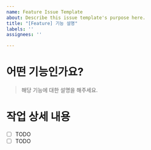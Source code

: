 ```yaml
---
name: Feature Issue Template
about: Describe this issue template's purpose here.
title: "[Feature] 기능 설명"
labels: ''
assignees: ''

---
```


# 어떤 기능인가요?
> 해당 기능에 대한 설명을 해주세요. 

# 작업 상세 내용
- [ ] TODO
- [ ] TODO
